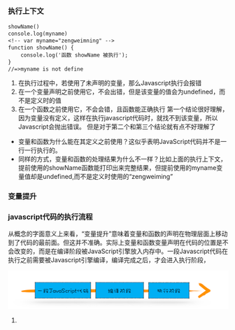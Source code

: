 ### 执行上下文
```
showName()
console.log(myname)
<!-- var myname="zengweimning" -->
function showName() {
    console.log('函数 showName 被执行');
}
//=>myname is not define
```


1. 在执行过程中，若使用了未声明的变量，那么Javascript执行会报错
2. 在一个变量声明之前使用它，不会出错，但是该变量的值会为undefined，而不是定义时的值
3. 在一个函数之前使用它，不会会错，且函数能正确执行
第一个结论很好理解，因为变量没有定义，这样在执行javascript代码时，就找不到该变量，所以Javascript会抛出错误。
但是对于第二个和第三个结论就有点不好理解了
- 变量和函数为什么能在其定义之前使用？这似乎表明JavaScript代码并不是一行一行执行的。
- 同样的方式，变量和函数的处理结果为什么不一样？比如上面的执行上下文，提前使用的showName函数能打印出来完整结果，但提前使用的myname变量值却是undefined,而不是定义时使用的“zengweiming”
### 变量提升

### javascript代码的执行流程
从概念的字面意义上来看，“变量提升”意味着变量和函数的声明在物理层面上移动到了代码的最前面。但这并不准确。实际上变量和函数变量声明在代码的位置是不会改变的，而是在编译阶段被JavaScript引擎放入内存中。一段Javascript代码在执行之前需要被Javascript引擎编译，编译完成之后，才会进入执行阶段，
>
![](https://github.com/4lQuiorrA/FE_Journey/blob/master/image/http/jszhixingliucheng.png)
>
1. 